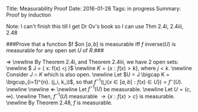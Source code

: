 ﻿Title:  Measurability Proof
Date: 2016-01-28
Tags: in progress
Summary: Proof by induction

Note: I can't finish this till I get Dr Ov's book so I can use Thm 2.4i, 2.4iii, 2.48

###Prove that a function $f $on $[a,b]$ is measurable iff $f$ inverse($U$) is measurable for any open set $U$ of $R$.###

$\Rightarrow$
\newline
By Theorem 2.4i, and Theorem 2.4iii, we have 2 open sets:
\newline
$ J = \{ x:  f(x) <j \}$
\newline
$K = \{ x:  f(x) > k \} ,$ where $j<k$.
\newline
Consider $J \cap K$ which is also open.
\newline
Let $U = J \bigcap K = \bigcup_{i=1}^{n}. (j_i, k_i)$, so that $f^{-1} \left( \bigcup \{ x \in [a, b] : f(x) \in U  \} \right) = f^{-}(U)$. 
\newline
\newline
$\Leftarrow$
\newline
Let $f^{-1}(U)$ be measurable.
\newline
Let $U = \left( c, \infty \right)$.
\newline
Then, $f^{-1}(U)$ measurable $\rightarrow \left\{x: f(x) > c \right\}$ is measurable.
\newline
By Theorem 2.48, $f$ is measurable.